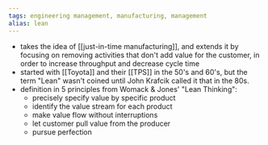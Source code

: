 ```yaml
---
tags: engineering management, manufacturing, management
alias: lean
---
```


- takes the idea of [[just-in-time manufacturing]], and extends it by focusing on removing activities that don't add value for the customer, in order to increase throughput and decrease cycle time
- started with [[Toyota]] and their [[TPS]] in the 50's and 60's, but the term "Lean" wasn't coined until John Krafcik called it that in the 80s.
- definition in 5 principles from Womack & Jones' "Lean Thinking":
	- precisely specify value by specific product
	- identify the value stream for each product
	- make value flow without interruptions
	- let customer pull value from the producer
	- pursue perfection